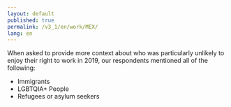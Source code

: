 ```yaml
---
layout: default
published: true
permalink: /v3_1/en/work/MEX/
lang: en
---
```

When asked to provide more context about who was particularly unlikely to enjoy their right to work in 2019, our respondents mentioned all of the following: 

- Immigrants 
- LGBTQIA+ People 
- Refugees or asylum seekers
